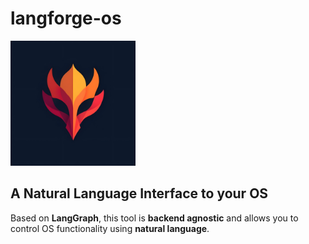 # langforge-os

<img src="static/logo.jpg" alt="Logo" width="200"/>

## A Natural Language Interface to your OS

Based on **LangGraph**, this tool is **backend agnostic** and allows you to control OS functionality using **natural language**.
